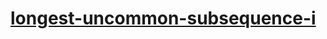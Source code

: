 # [longest-uncommon-subsequence-i](https://leetcode-cn.com/problems/longest-uncommon-subsequence-i)
